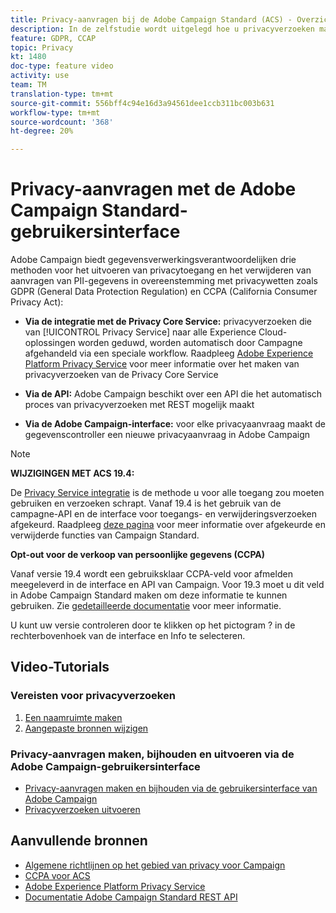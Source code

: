 ```yaml
---
title: Privacy-aanvragen bij de Adobe Campaign Standard (ACS) - Overzicht
description: In de zelfstudie wordt uitgelegd hoe u privacyverzoeken maakt via de interface van Adobe Campaign Standard (ACS).
feature: GDPR, CCAP
topic: Privacy
kt: 1480
doc-type: feature video
activity: use
team: TM
translation-type: tm+mt
source-git-commit: 556bff4c94e16d3a94561dee1ccb311bc003b631
workflow-type: tm+mt
source-wordcount: '368'
ht-degree: 20%

---
```



# Privacy-aanvragen met de Adobe Campaign Standard-gebruikersinterface

Adobe Campaign biedt gegevensverwerkingsverantwoordelijken drie methoden voor het uitvoeren van privacytoegang en het verwijderen van aanvragen van PII-gegevens in overeenstemming met privacywetten zoals GDPR (General Data Protection Regulation) en CCPA (California Consumer Privacy Act):

* **Via de integratie met de Privacy Core Service:** privacyverzoeken die van  [!UICONTROL Privacy Service] naar alle Experience Cloud-oplossingen worden geduwd, worden automatisch door Campagne afgehandeld via een speciale workflow. Raadpleeg [Adobe Experience Platform Privacy Service](https://adobe.io/apis/cloudplatform/gdpr.html) voor meer informatie over het maken van privacyverzoeken van de Privacy Core Service

* **Via de API:** Adobe Campaign beschikt over een API die het automatisch proces van privacyverzoeken met REST mogelijk maakt

* **Via de Adobe Campaign-interface:** voor elke privacyaanvraag maakt de gegevenscontroller een nieuwe privacyaanvraag in Adobe Campaign

>[!NOTE]
>
> **WIJZIGINGEN MET ACS 19.4:**
> 
> De [Privacy Service integratie](https://adobe.io/apis/cloudplatform/gdpr.html) is de methode u voor alle toegang zou moeten gebruiken en verzoeken schrapt. Vanaf 19.4 is het gebruik van de campagne-API en de interface voor toegangs- en verwijderingsverzoeken afgekeurd. Raadpleeg [deze pagina](https://docs.adobe.com/content/help/nl-NL/campaign-standard/using/release-notes/deprecated-features.html) voor meer informatie over afgekeurde en verwijderde functies van Campaign Standard.
>
>**Opt-out voor de verkoop van persoonlijke gegevens (CCPA)**
>
>Vanaf versie 19.4 wordt een gebruiksklaar CCPA-veld voor afmelden meegeleverd in de interface en API van Campaign. Voor 19.3 moet u dit veld in Adobe Campaign Standard maken om deze informatie te kunnen gebruiken. Zie [gedetailleerde documentatie](https://helpx.adobe.com/nl/campaign/kb/acs-privacy.html#ccpa) voor meer informatie.
>
> U kunt uw versie controleren door te klikken op het pictogram ? in de rechterbovenhoek van de interface en Info te selecteren.

## Video-Tutorials

### Vereisten voor privacyverzoeken

1. [Een naamruimte maken](/help/privacy/namespaces-for-privacy-requests.md)
1. [Aangepaste bronnen wijzigen](/help/privacy/custom-resources-for-privacy-requests.md)

### Privacy-aanvragen maken, bijhouden en uitvoeren via de Adobe Campaign-gebruikersinterface

* [Privacy-aanvragen maken en bijhouden via de gebruikersinterface van Adobe Campaign](/help/privacy/create-and-track-privacy-requests.md)
* [Privacyverzoeken uitvoeren](/help/privacy/execute-privacy-requests.md)

## Aanvullende bronnen

* [Algemene richtlijnen op het gebied van privacy voor Campaign](https://helpx.adobe.com/nl/campaign/kb/campaign-privacy-overview.html)
* [CCPA voor ACS](https://helpx.adobe.com/campaign/kb/acs-privacy.html#ccpa)
* [Adobe Experience Platform Privacy Service](https://adobe.io/apis/cloudplatform/gdpr.html)
* [Documentatie Adobe Campaign Standard REST API](https://final-docs.campaign.adobe.com/doc/standard/en/api/ACS_API.html#privacy-management)
